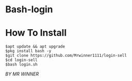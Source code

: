 # Bash-login

# How To Install
```
$apt update && apt upgrade
$pkg install bash -y
$git clone https://github.com/Mrwinner1111/login-sell
$cd login-sell
$bash login.sh
```
*BY MR WINNER*

